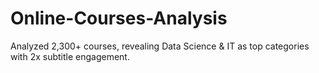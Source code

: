 # Online-Courses-Analysis
Analyzed 2,300+ courses, revealing Data Science &amp; IT as top categories with 2x subtitle engagement.
